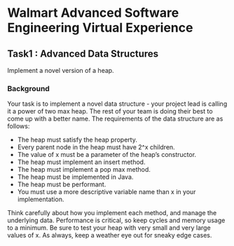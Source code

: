 # Walmart Advanced Software Engineering Virtual Experience

## Task1 : Advanced Data Structures
Implement a novel version of a heap.

### Background
Your task is to implement a novel data structure - your project lead is calling it a power of two max heap. The rest of your team is doing their best to come up with a better name. The requirements of the data structure are as follows:

- The heap must satisfy the heap property.
- Every parent node in the heap must have 2^x children.
- The value of x must be a parameter of the heap’s constructor.
- The heap must implement an insert method.
- The heap must implement a pop max method.
- The heap must be implemented in Java.
- The heap must be performant.
- You must use a more descriptive variable name than x in your implementation.

Think carefully about how you implement each method, and manage the underlying data. Performance is critical, so keep cycles and memory usage to a minimum. Be sure to test your heap with very small and very large values of x. As always, keep a weather eye out for sneaky edge cases. 
